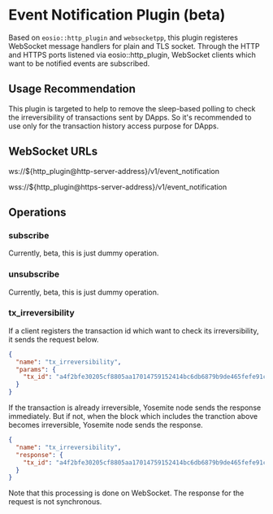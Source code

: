 # Event Notification Plugin (beta)

Based on `eosio::http_plugin` and `websocketpp`, this plugin registeres WebSocket message handlers for plain and TLS socket.
Through the HTTP and HTTPS ports listened via eosio::http_plugin, WebSocket clients which want to be notified events are subscribed.

## Usage Recommendation
This plugin is targeted to help to remove the sleep-based polling to check the irreversibility of transactions sent by DApps.
So it's recommended to use only for the transaction history access purpose for DApps.

## WebSocket URLs
ws://${http_plugin@http-server-address}/v1/event_notification

wss://${http_plugin@https-server-address}/v1/event_notification

## Operations
### subscribe
Currently, beta, this is just dummy operation.

### unsubscribe
Currently, beta, this is just dummy operation.

### tx_irreversibility
If a client registers the transaction id which want to check its irreversibility, it sends the request below.
```json
{
  "name": "tx_irreversibility",
  "params": {
    "tx_id": "a4f2bfe30205cf8805aa17014759152414bc6db6879b9de465fefe91cd118db5"
  }
}
```

If the transaction is already irreversible, Yosemite node sends the response immediately.
But if not, when the block which includes the tranction above becomes irreversible, Yosemite node sends the response.
```json
{
  "name": "tx_irreversibility",
  "response": {
    "tx_id": "a4f2bfe30205cf8805aa17014759152414bc6db6879b9de465fefe91cd118db5"
  }
}
```

Note that this processing is done on WebSocket. The response for the request is not synchronous.
